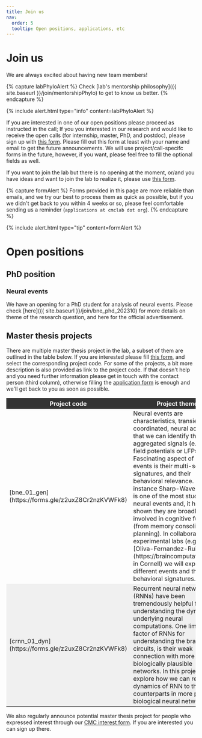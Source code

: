 ```yaml
---
title: Join us
nav:
  order: 5
  tooltip: Open positions, applications, etc
---
```


# Join us


We are always excited about having new team members!

{% capture labPhyloAlert %}
Check [lab's mentorship philosophy]({{ site.baseurl }}/join/mentorshipPhylo) to get to know us better.
{% endcapture %}

{%
  include alert.html
  type="info"
  content=labPhyloAlert
%}

If you are interested in one of our open positions please proceed as instructed in the call; 
If you you interested in our research and would like to receive the open calls (for internship, master, PhD, and postdoc), please sign up with [this form](https://docs.google.com/forms/d/e/1FAIpQLSd8V5Mu8d-JwZXjs_Ck5toLl0IBg5pTpTrZs4A_QW-71pi13A/viewform?usp=sf_link).
Please fill out this form at least with your name and email to get the future announcements. We will use project/call-specifc forms in the future, however, if you want, please feel free to fill the optional fields as well.

If you want to join the lab but there is no opening at the moment, or/and you have ideas and want to join the lab to realize it, please use [this form](https://docs.google.com/forms/d/e/1FAIpQLSd8V5Mu8d-JwZXjs_Ck5toLl0IBg5pTpTrZs4A_QW-71pi13A/viewform?usp=sf_link). 

{% capture formAlert %}
Forms provided in this page are more reliable than emails, and we try our best to process them as quick as possible, but if you we didn't get back to you within 4 weeks or so, please feel comfortable sending us a reminder (<tt>`applications at cmclab dot org`</tt>).
{% endcapture %}

{%
  include alert.html
  type="tip"
  content=formAlert
%}

# Open positions
## PhD position
### Neural events
We have an opening for a PhD student for analysis of neural events. Please check [here]({{ site.baseurl }}/join/bne_phd_202310) for more details on theme of the research question, and here for the official advertisement.

## Master thesis projects

There are multiple master thesis project in the lab, a subset of them are outlined in the table below. 
If you are interested please fill [this form](https://docs.google.com/forms/d/e/1FAIpQLSd8V5Mu8d-JwZXjs_Ck5toLl0IBg5pTpTrZs4A_QW-71pi13A/viewform?usp=sf_link), and select the corresponding project code. 
For some of the projects, a bit more description is also provided as link to the project code.
If that doesn't help and you need further information please get in touch with the contact person (third column), otherwise filling the [application form](https://forms.gle/z2uxZ8Cr2nzKVWFk8) is enough and we'll get back to you as soon as possible.

<table>
<!-- header -->
<tr style="background-color: #333; color: white;">
<th>Project code</th>
<th>Project theme</th>
<th>Contact</th>
</tr>
<!-- start of block -->
<!-- start of row -->
<!-- neural event -->
<tr>
<td>
[bne_01_gen](https://forms.gle/z2uxZ8Cr2nzKVWFk8)
</td>
 <td style="text-align: left;">
Neural events are characteristics, transient, coordinated, neural activities that we can identify them in aggregated signals (e.g., local field potentials or LFPs). 
Fascinating aspect of neural events is their multi-scale signatures, and their behavioral relevance.
For instance Sharp-Wave Ripples is one of the most studied neural events and, it has been shown they are broadly involved in cognitive functions (from memory consolidation to  planning). 
	In collaboration with experimental labs (e.g., [Oliva-Fernandez-Ruiz lab](https://braincomputation.org/) in Cornell) we will explore different events and their behavioral signatures. 
</td>
<td>
{%
include portrait.html
lookup="shervin-safavi"
style="tiny"
%}
</td>
</tr>
<!-- end of row -->
<!-- start of row -->
<tr style="background-color: #f0f0f0;">
<td>
[crnn_01_dyn](https://forms.gle/z2uxZ8Cr2nzKVWFk8)
</td>
 <td style="text-align: left;">
Recurrent neural networks (RNNs) have been tremendously helpful for understanding the dynamics underlying neural computations. 
One limiting factor of RNNs for understanding the brain circuits, 
is their weak connection with more biologically plausible networks. 
In this project we explore how we can relate the dynamics of RNN to their counterparts in more plausible biological neural networks. 
</td>
<td>
{%
include portrait.html
lookup="shervin-safavi"
style="tiny"
%}
</td>
</tr>
<!-- end of row -->
<!-- start of block -->
</table>

We also regularly announce potential master thesis project for people who expressed interest through our [CMC interest form](https://docs.google.com/forms/d/e/1FAIpQLSd8V5Mu8d-JwZXjs_Ck5toLl0IBg5pTpTrZs4A_QW-71pi13A/viewform?usp=sf_link). 
If you are interested you can sign up there.


